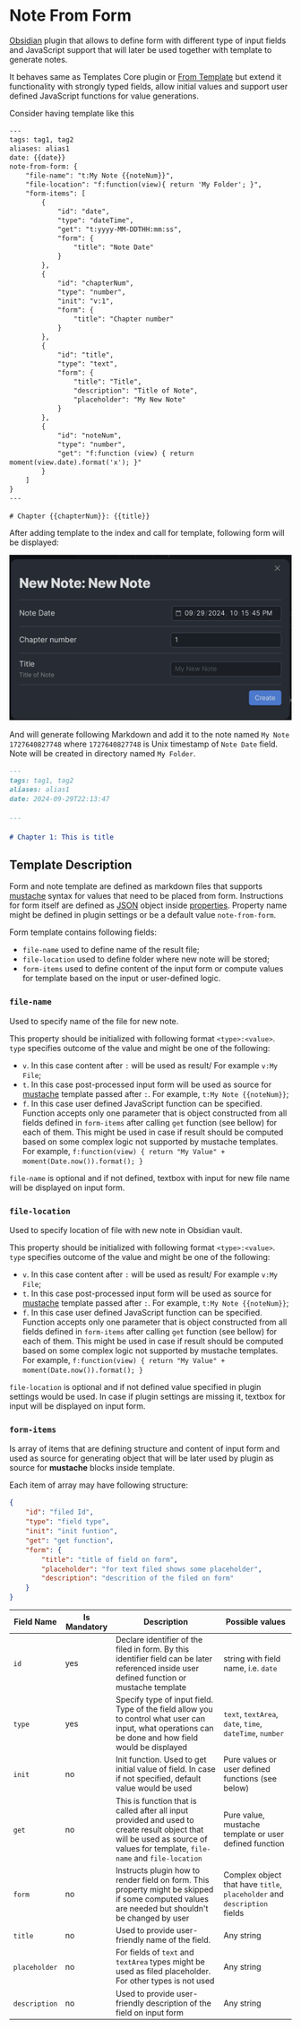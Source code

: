 # Note From Form

[Obsidian](https://obsidian.md/) plugin that allows to define form with different type of input fields and JavaScript support that will later be used together with template to generate notes.

It behaves same as Templates Core plugin or [From Template](https://github.com/mo-seph/obsidian-note-from-template) but extend it functionality with strongly typed fields, allow initial values and support user defined JavaScript functions for value generations. 


Consider having template like this

```text
---
tags: tag1, tag2
aliases: alias1
date: {{date}}
note-from-form: {
	"file-name": "t:My Note {{noteNum}}",
	"file-location": "f:function(view){ return 'My Folder'; }",
	"form-items": [
		{
			"id": "date",
			"type": "dateTime",
			"get": "t:yyyy-MM-DDTHH:mm:ss",
			"form": {
				"title": "Note Date"
			}
		},
		{
			"id": "chapterNum",
			"type": "number",
			"init": "v:1",
			"form": {
				"title": "Chapter number"
			}
		},
		{
			"id": "title",
			"type": "text",
			"form": {
				"title": "Title",
				"description": "Title of Note",
				"placeholder": "My New Note"
			}
		},
		{
			"id": "noteNum",
			"type": "number",
			"get": "f:function (view) { return moment(view.date).format('x'); }"
		}
	]
}
---

# Chapter {{chapterNum}}: {{title}}
```

After adding template to the index and call for template, following form will be displayed:

![image](readme_files/input_form.png)

And will generate following Markdown and add it to the note named `My Note 1727640827748` where `1727640827748` is Unix timestamp of `Note Date` field. Note will be created in directory named `My Folder`.

```markdown
---
tags: tag1, tag2
aliases: alias1
date: 2024-09-29T22:13:47

---

# Chapter 1: This is title
```

## Template Description

Form and note template are defined as markdown files that supports [mustache](https://mustache.github.io/) syntax for values that need to be placed from form. Instructions for form itself are defined as [JSON](https://www.json.org/json-en.html) object inside [properties](https://help.obsidian.md/Editing+and+formatting/Properties). Property name might be defined in plugin settings or be a default value `note-from-form`.

Form template contains following fields:
- `file-name` used to define name of the result file;
- `file-location` used to define folder where new note will be stored;
- `form-items` used to define content of the input form or compute values for template based on the input or user-defined logic.

### `file-name`

Used to specify name of the file for new note.

This property should be initialized with following format `<type>:<value>`. `type` specifies outcome of the value and might be one of the following:
- `v`. In this case content after `:` will be used as result/ For example `v:My File`;
- `t`. In this case post-processed input form will be used as source for [mustache](https://mustache.github.io/) template passed after `:`. For example, `t:My Note {{noteNum}}`;
- `f`. In this case user defined JavaScript function can be specified. Function accepts only one parameter that is object constructed from all fields defined in `form-items` after calling `get` function (see bellow) for each of them. This might be used in case if result should be computed based on some complex logic not supported by mustache templates. For example, `f:function(view) { return "My Value" + moment(Date.now()).format(); }`

`file-name` is optional and if not defined, textbox with input for new file name will be displayed on input form.

### `file-location`

Used to specify location of file with new note in Obsidian vault. 

This property should be initialized with following format `<type>:<value>`. `type` specifies outcome of the value and might be one of the following:
- `v`. In this case content after `:` will be used as result/ For example `v:My File`;
- `t`. In this case post-processed input form will be used as source for [mustache](https://mustache.github.io/) template passed after `:`. For example, `t:My Note {{noteNum}}`;
- `f`. In this case user defined JavaScript function can be specified. Function accepts only one parameter that is object constructed from all fields defined in `form-items` after calling `get` function (see bellow) for each of them. This might be used in case if result should be computed based on some complex logic not supported by mustache templates. For example, `f:function(view) { return "My Value" + moment(Date.now()).format(); }`

`file-location` is optional and if not defined value specified in plugin settings would be used. In case if plugin settings are missing it, textbox for input will be displayed on input form.

### `form-items`

Is array of items that are defining structure and content of input form and used as source for generating object that will be later used by plugin as source for **mustache** blocks inside template.

Each item of array may have following structure:
```json
{
	"id": "filed Id",
	"type": "field type",
	"init": "init funtion",
	"get": "get function",
	"form": {
		"title": "title of field on form",
		"placeholder": "for text filed shows some placeholder",
		"description": "descrition of the filed on form"
	}
}
```

| Field Name | Is Mandatory | Description | Possible values |
|-|-|-|-|
| `id` | yes | Declare identifier of the filed in form. By this identifier field can be later referenced inside user defined function or mustache template | string with field name, i.e. `date` |
| `type` | yes | Specify type of input field. Type of the field allow you to control what user can input, what operations can be done and how field would be displayed | `text`, `textArea`, `date`, `time`, `dateTime`, `number` |
| `init` | no | Init function. Used to get initial value of field. In case if not specified, default value would be used | Pure values or user defined functions (see below) |
| `get` | no | This is function that is called after all input provided and used to create result object that will be used as source of values for template, `file-name` and `file-location` | Pure value, mustache template or user defined function |
| `form` | no | Instructs plugin how to render field on form. This property might be skipped if some computed values are needed but shouldn't be changed by user | Complex object that have `title`, `placeholder` and `description` fields |
| `title` | no | Used to provide user-friendly name of the field. | Any string |
| `placeholder` | no | For fields of `text` and `textArea` types might be used as filed placeholder. For other types is not used | Any string |
| `description` | no | Used to provide user-friendly description of the field on input form | Any string |